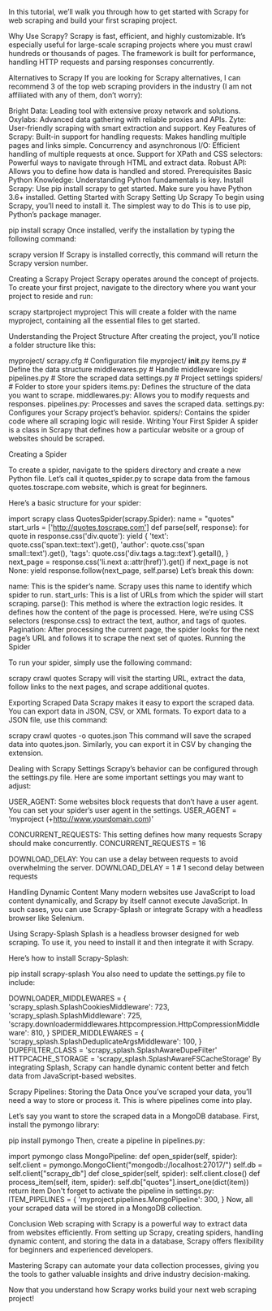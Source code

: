In this tutorial, we’ll walk you through how to get started with Scrapy for web scraping and build your first scraping project.

Why Use Scrapy?
Scrapy is fast, efficient, and highly customizable. It’s especially useful for large-scale scraping projects where you must crawl hundreds or thousands of pages. The framework is built for performance, handling HTTP requests and parsing responses concurrently.

Alternatives to Scrapy
If you are looking for Scrapy alternatives, I can recommend 3 of the top web scraping providers in the industry (I am not affiliated with any of them, don’t worry):

Bright Data: Leading tool with extensive proxy network and solutions.
Oxylabs: Advanced data gathering with reliable proxies and APIs.
Zyte: User-friendly scraping with smart extraction and support.
Key Features of Scrapy:
Built-in support for handling requests: Makes handling multiple pages and links simple.
Concurrency and asynchronous I/O: Efficient handling of multiple requests at once.
Support for XPath and CSS selectors: Powerful ways to navigate through HTML and extract data.
Robust API: Allows you to define how data is handled and stored.
Prerequisites
Basic Python Knowledge: Understanding Python fundamentals is key.
Install Scrapy: Use pip install scrapy to get started. Make sure you have Python 3.6+ installed.
Getting Started with Scrapy
Setting Up Scrapy
To begin using Scrapy, you’ll need to install it. The simplest way to do This is to use pip, Python’s package manager.

pip install scrapy
Once installed, verify the installation by typing the following command:

scrapy version
If Scrapy is installed correctly, this command will return the Scrapy version number.

Creating a Scrapy Project
Scrapy operates around the concept of projects. To create your first project, navigate to the directory where you want your project to reside and run:

scrapy startproject myproject
This will create a folder with the name myproject, containing all the essential files to get started.

Understanding the Project Structure
After creating the project, you’ll notice a folder structure like this:

myproject/
scrapy.cfg # Configuration file
myproject/
__init__.py
items.py # Define the data structure
middlewares.py # Handle middleware logic
pipelines.py # Store the scraped data
settings.py # Project settings
spiders/ # Folder to store your spiders
items.py: Defines the structure of the data you want to scrape.
middlewares.py: Allows you to modify requests and responses.
pipelines.py: Processes and saves the scraped data.
settings.py: Configures your Scrapy project’s behavior.
spiders/: Contains the spider code where all scraping logic will reside.
Writing Your First Spider
A spider is a class in Scrapy that defines how a particular website or a group of websites should be scraped.

Creating a Spider

To create a spider, navigate to the spiders directory and create a new Python file. Let’s call it quotes_spider.py to scrape data from the famous quotes.toscrape.com website, which is great for beginners.

Here’s a basic structure for your spider:

import scrapy
class QuotesSpider(scrapy.Spider):
name = "quotes"
start_urls = ['http://quotes.toscrape.com']
def parse(self, response):
for quote in response.css('div.quote'):
yield {
'text': quote.css('span.text::text').get(),
'author': quote.css('span small::text').get(),
'tags': quote.css('div.tags a.tag::text').getall(),
}
next_page = response.css('li.next a::attr(href)').get()
if next_page is not None:
yield response.follow(next_page, self.parse)
Let’s break this down:

name: This is the spider’s name. Scrapy uses this name to identify which spider to run.
start_urls: This is a list of URLs from which the spider will start scraping.
parse(): This method is where the extraction logic resides. It defines how the content of the page is processed. Here, we’re using CSS selectors (response.css) to extract the text, author, and tags of quotes.
Pagination: After processing the current page, the spider looks for the next page’s URL and follows it to scrape the next set of quotes.
Running the Spider

To run your spider, simply use the following command:

scrapy crawl quotes
Scrapy will visit the starting URL, extract the data, follow links to the next pages, and scrape additional quotes.

Exporting Scraped Data
Scrapy makes it easy to export the scraped data. You can export data in JSON, CSV, or XML formats. To export data to a JSON file, use this command:

scrapy crawl quotes -o quotes.json
This command will save the scraped data into quotes.json. Similarly, you can export it in CSV by changing the extension.

Dealing with Scrapy Settings
Scrapy’s behavior can be configured through the settings.py file. Here are some important settings you may want to adjust:

USER_AGENT: Some websites block requests that don’t have a user agent. You can set your spider’s user agent in the settings.
USER_AGENT = ‘myproject (+http://www.yourdomain.com)'

CONCURRENT_REQUESTS: This setting defines how many requests Scrapy should make concurrently.
CONCURRENT_REQUESTS = 16

DOWNLOAD_DELAY: You can use a delay between requests to avoid overwhelming the server.
DOWNLOAD_DELAY = 1 # 1 second delay between requests

Handling Dynamic Content
Many modern websites use JavaScript to load content dynamically, and Scrapy by itself cannot execute JavaScript. In such cases, you can use Scrapy-Splash or integrate Scrapy with a headless browser like Selenium.

Using Scrapy-Splash
Splash is a headless browser designed for web scraping. To use it, you need to install it and then integrate it with Scrapy.

Here’s how to install Scrapy-Splash:

pip install scrapy-splash
You also need to update the settings.py file to include:

DOWNLOADER_MIDDLEWARES = {
'scrapy_splash.SplashCookiesMiddleware': 723,
'scrapy_splash.SplashMiddleware': 725,
'scrapy.downloadermiddlewares.httpcompression.HttpCompressionMiddleware': 810,
}
SPIDER_MIDDLEWARES = {
'scrapy_splash.SplashDeduplicateArgsMiddleware': 100,
}
DUPEFILTER_CLASS = 'scrapy_splash.SplashAwareDupeFilter'
HTTPCACHE_STORAGE = 'scrapy_splash.SplashAwareFSCacheStorage'
By integrating Splash, Scrapy can handle dynamic content better and fetch data from JavaScript-based websites.

Scrapy Pipelines: Storing the Data
Once you’ve scraped your data, you’ll need a way to store or process it. This is where pipelines come into play.

Let’s say you want to store the scraped data in a MongoDB database. First, install the pymongo library:

pip install pymongo
Then, create a pipeline in pipelines.py:

import pymongo
class MongoPipeline:
def open_spider(self, spider):
self.client = pymongo.MongoClient("mongodb://localhost:27017/")
self.db = self.client["scrapy_db"]
def close_spider(self, spider):
self.client.close()
def process_item(self, item, spider):
self.db["quotes"].insert_one(dict(item))
return item
Don't forget to activate the pipeline in settings.py:
ITEM_PIPELINES = {
'myproject.pipelines.MongoPipeline': 300,
}
Now, all your scraped data will be stored in a MongoDB collection.

Conclusion
Web scraping with Scrapy is a powerful way to extract data from websites efficiently. From setting up Scrapy, creating spiders, handling dynamic content, and storing the data in a database, Scrapy offers flexibility for beginners and experienced developers.

Mastering Scrapy can automate your data collection processes, giving you the tools to gather valuable insights and drive industry decision-making.

Now that you understand how Scrapy works build your next web scraping project!
